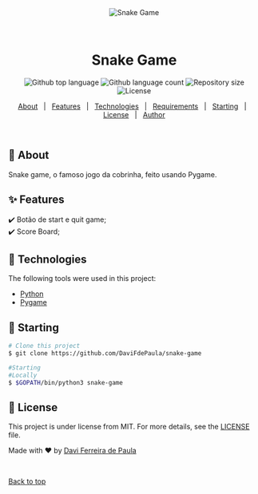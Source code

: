 <div align="center" id="top"> 
  <img src="./.github/app.gif" alt="Snake Game" />

  &#xa0;

  <!-- <a href="https://snakegame.netlify.app">Demo</a> -->
</div>

<h1 align="center">Snake Game</h1>

<p align="center">
  <img alt="Github top language" src="https://img.shields.io/github/languages/top/{{DaviFdePaula}}/snake-game?color=56BEB8">

  <img alt="Github language count" src="https://img.shields.io/github/languages/count/{{DaviFdePaula}}/snake-game?color=56BEB8">

  <img alt="Repository size" src="https://img.shields.io/github/repo-size/{{DaviFdePaula}}/snake-game?color=56BEB8">

  <img alt="License" src="https://img.shields.io/github/license/{{DaviFdePaula}}/snake-game?color=56BEB8">

  <!-- <img alt="Github issues" src="https://img.shields.io/github/issues/{{DaviFdePaula}}/snake-game?color=56BEB8" /> -->

  <!-- <img alt="Github forks" src="https://img.shields.io/github/forks/{{DaviFdePaula}}/snake-game?color=56BEB8" /> -->

  <!-- <img alt="Github stars" src="https://img.shields.io/github/stars/{{DaviFdePaula}}/snake-game?color=56BEB8" /> -->
</p>

<!-- Status -->

<!-- <h4 align="center"> 
	🚧  Snake Game 🚀 Under construction...  🚧
</h4> 

<hr> -->

<p align="center">
  <a href="#dart-about">About</a> &#xa0; | &#xa0; 
  <a href="#sparkles-features">Features</a> &#xa0; | &#xa0;
  <a href="#rocket-technologies">Technologies</a> &#xa0; | &#xa0;
  <a href="#white_check_mark-requirements">Requirements</a> &#xa0; | &#xa0;
  <a href="#checkered_flag-starting">Starting</a> &#xa0; | &#xa0;
  <a href="#memo-license">License</a> &#xa0; | &#xa0;
  <a href="https://github.com/{{YOUR_GITHUB_USERNAME}}" target="_blank">Author</a>
</p>

<br>

## :dart: About ##

Snake game, o famoso jogo da cobrinha, feito usando Pygame. 

## :sparkles: Features ##

:heavy_check_mark: Botão de start e quit game;\
:heavy_check_mark: Score Board;

## :rocket: Technologies ##

The following tools were used in this project:

- [Python](https://www.python.org/)
- [Pygame](https://www.pygame.org/news)


## :checkered_flag: Starting ##

```bash
# Clone this project
$ git clone https://github.com/DaviFdePaula/snake-game

#Starting
#Locally
$ $GOPATH/bin/python3 snake-game
```

## :memo: License ##

This project is under license from MIT. For more details, see the [LICENSE](LICENSE.md) file.


Made with :heart: by <a href="https://github.com/DaviFdePaula" target="_blank">Davi Ferreira de Paula</a>

&#xa0;

<a href="#top">Back to top</a>
